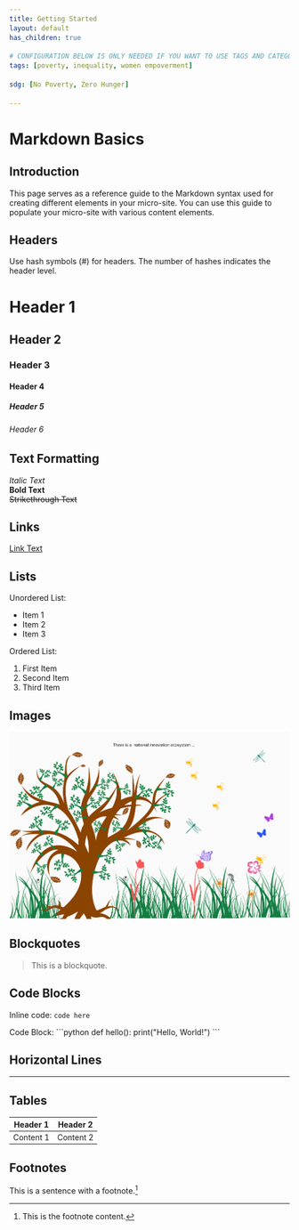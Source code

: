 ```yaml
---
title: Getting Started
layout: default
has_children: true

# CONFIGURATION BELOW IS ONLY NEEDED IF YOU WANT TO USE TAGS AND CATEGORY IN THE TOOLKIT
tags: [poverty, inequality, women empoverment]

sdg: [No Poverty, Zero Hunger]

---
```



# Markdown Basics

## Introduction

This page serves as a reference guide to the Markdown syntax used for creating different elements in your micro-site. You can use this guide to populate your micro-site with various content elements.


## Headers

Use hash symbols (#) for headers. The number of hashes indicates the header level.

# Header 1
## Header 2
### Header 3
#### Header 4
##### Header 5
###### Header 6

## Text Formatting

*Italic Text*  
**Bold Text**  
~~Strikethrough Text~~  

## Links

[Link Text](https://www.example.com)

## Lists

Unordered List:
- Item 1
- Item 2
- Item 3

Ordered List:
1. First Item
2. Second Item
3. Third Item

## Images

![Alt Text](./public/imgs/NIE1.png)

## Blockquotes

> This is a blockquote.

## Code Blocks

Inline code: `code here`

Code Block:
\```python
def hello():
    print("Hello, World!")
\```

## Horizontal Lines

---

## Tables

| Header 1 | Header 2 |
|----------|----------|
| Content 1| Content 2|

## Footnotes

This is a sentence with a footnote.[^1]

[^1]: This is the footnote content.
